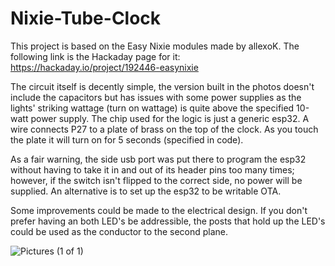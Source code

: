 # Nixie-Tube-Clock
This project is based on the Easy Nixie modules made by allexoK. The following link is the Hackaday page for it: https://hackaday.io/project/192446-easynixie

The circuit itself is decently simple, the version built in the photos doesn't include the capacitors but has issues with some power supplies as the lights' striking wattage (turn on wattage) is quite above the specified 10-watt power supply. The chip used for the logic is just a generic esp32. A wire connects P27 to a plate of brass on the top of the clock. As you touch the plate it will turn on for 5 seconds (specified in code).

As a fair warning, the side usb port was put there to program the esp32 without having to take it in and out of its header pins too many times; however, if the switch isn't flipped to the correct side, no power will be supplied. An alternative is to set up the esp32 to be writable OTA.

Some improvements could be made to the electrical design. If you don't prefer having an both LED's be addressible, the posts that hold up the LED's could be used as the conductor to the second plane. 

![Pictures (1 of 1)](https://github.com/user-attachments/assets/e4787406-f105-4748-95b8-8e9265b6fd7e)
